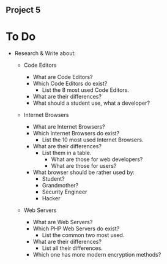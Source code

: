 ## Project 5

# To Do
- Research & Write about:

	- Code Editors
		- What are Code Editors?
		- Which Code Editors do exist?
			- List the 8 most used Code Editors.
		- What are their differences?
		- What should a student use, what a developer?
	- Internet Browsers
		- What are Internet Browsers?
		- Which Internet Browsers do exist?
			- List the 10 most used Internet Browsers.
		- What are their differences?
			- List them in a table.
				- What are those for web developers?
				- What are those for users?
		- What browser should be rather used by:
			- Student?
			- Grandmother?
			- Security Engineer
			- Hacker


			
	- Web Servers
		- What are Web Servers?
		- Which PHP Web Servers do exist?
			- List the common two most used.
		- What are their differences?
			- List all their differences.
		- Which one has more modern encryption methods?
